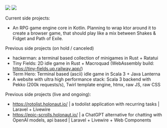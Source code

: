 ![](http://github-profile-summary-cards.vercel.app/api/cards/stats?username=epic-64&theme=github_dark)
![](http://github-profile-summary-cards.vercel.app/api/cards/most-commit-language?username=epic-64&theme=github_dark)

Current side projects:
- An RPG game engine core in Kotlin. Planning to wrap ktor around it to create a browser game, that should play like a mix between Shakes & Fidget and Path of Exile.

Previous side projects (on hold / canceled)
- hackerman: a terminal based collection of minigames in Rust + Ratatui
- Tiny Fields: 2D idle game in Rust + Macroquad (WebAssembly build: https://tiny-fields.up.railway.app/)
- Term Hero: Terminal based (ascii) idle game in Scala 3 + Java Lanterna
- A website with ultra high performance stack: Scala 3 backend with Pekko (200k requests/s), Twirl template engine, htmx, raw JS, raw CSS

Previous side projects (live and ongoing):
- https://rotolist.holonaut.io/ | a todolist application with recurring tasks | Laravel + Livewire
- https://epic-scrolls.holonaut.io/ | a ChatGPT alternative for chatting with OpenAI models, api based | Laravel + Livewire + Web Components
